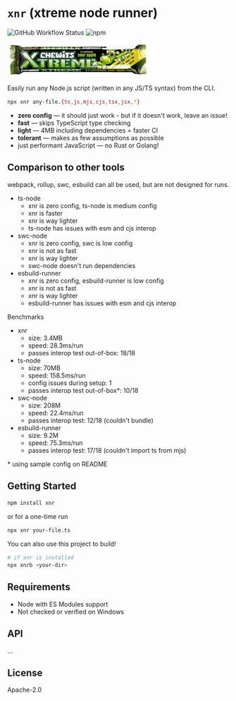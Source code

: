 # `xnr` (xtreme node runner)

![GitHub Workflow Status](https://img.shields.io/github/workflow/status/tbjgolden/xnr/tests) ![npm](https://img.shields.io/npm/v/xnr)

![xtreme](xtreme.jpg)

Easily run any Node.js script (written in any JS/TS syntax) from the CLI.

```sh
npx xnr any-file.{ts,js,mjs,cjs,tsx,jsx,*}
```

- **zero config** &mdash; it should just work - but if it doesn't work, leave an issue!
- **fast** &mdash; skips TypeScript type checking
- **light** &mdash; 4MB including dependencies = faster CI
- **tolerant** &mdash; makes as few assumptions as possible
- just performant JavaScript &mdash; no Rust or Golang!

## Comparison to other tools

webpack, rollup, swc, esbuild can all be used, but are not designed for runs.

- ts-node
  - xnr is zero config, ts-node is medium config
  - xnr is faster
  - xnr is way lighter
  - ts-node has issues with esm and cjs interop
- swc-node
  - xnr is zero config, swc is low config
  - xnr is not as fast
  - xnr is way lighter
  - swc-node doesn't run dependencies
- esbuild-runner
  - xnr is zero config, esbuild-runner is low config
  - xnr is not as fast
  - xnr is way lighter
  - esbuild-runner has issues with esm and cjs interop

Benchmarks

- xnr
  - size: 3.4MB
  - speed: 28.3ms/run
  - passes interop test out-of-box: 18/18
- ts-node
  - size: 70MB
  - speed: 158.5ms/run
  - config issues during setup: 1
  - passes interop test out-of-box\*: 10/18
- swc-node
  - size: 208M
  - speed: 22.4ms/run
  - passes interop test: 12/18 (couldn't bundle)
- esbuild-runner
  - size: 9.2M
  - speed: 75.3ms/run
  - passes interop test: 17/18 (couldn't import ts from mjs)

\* using sample config on README

## Getting Started

```sh
npm install xnr
```

or for a one-time run

```sh
npx xnr your-file.ts
```

You can also use this project to build!

```sh
# if xnr is installed
npx xnrb <your-dir>
```

## Requirements

- Node with ES Modules support
- Not checked or verified on Windows

## API

...

## License

Apache-2.0

<!--

Todos before full release:

- [x] tsconfig.json support

-->
